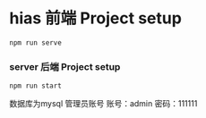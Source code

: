 # hias 前端 Project setup
```
npm run serve
```

### server 后端 Project setup
```
npm run start
```
数据库为mysql
管理员账号
账号：admin
密码：111111

